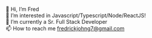 👋 Hi, I’m Fred <br/>
👀 I’m interested in Javascript/Typescript/Node/ReactJS! <br/>
🌱 I’m currently a Sr. Full Stack Developer <br/>
📫 How to reach me fredrickjohng7@gmail.com 
